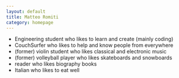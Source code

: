 ```yaml
---
layout: default
title: Matteo Romiti 
category: homepage
---
```


- Engineering student who likes to learn and create (mainly coding) <br /> 
- CouchSurfer who likes to help and know people from everywhere <br /> 
- (former) violin student who likes classical and electronic music <br />
- (former) volleyball player who likes skateboards and snowboards <br />
- reader who likes biography books <br />
- Italian who likes to eat well


<!-- I am currently available for hire. [Here](/kalfas-resume.pdf)'s my current resume.

### Links

GitHub: <https://github.com/teolandon>

keybase.io: <https://keybase.io/teolandon>

### Contact information

E-mail: <kalfas@teolandon.com>

PGP Key: [EF48 D63A D533 4EAE][6]

Please encrypt your email if you can.

### Projects

- [Cauldron][1] <br /> an IDE for Chemical Reaction Networks <br /> currently not open
    source <br /> but I'll keep you guys updated.

- [tmux-hackernews][2] <br /> a tmux plugin to get [Hacker News][3] headlines in the
 status bar.

- [ceramic][4] <br /> a simple text editor based on antirez's [kilo][5].

- [trees][7] <br /> a simple binary search tree library for Go <br /> with legible printing
    of the trees. Other data structure/algorithm libraries to come.

- [hanoi][8] <br /> a terminal GUI library for Go.

### Publications

Coming soon...

[1]: https://github.com/grinnell-cs/cauldron
[2]: https://github.com/teolandon/tmux-hackernews
[3]: https://news.ycombinator.com
[4]: https://github.com/teolandon/ceramic
[5]: https://github.com/antirez/kilo
[6]: /public-key.txt
[7]: https://github.com/teolandon/trees
[8]: https://github.com/teolandon/hanoi
 -->